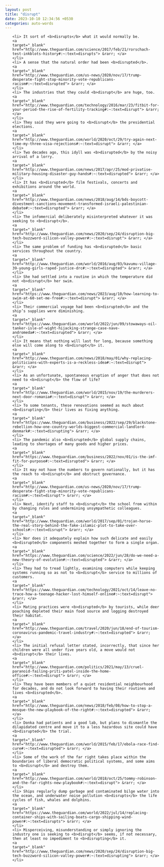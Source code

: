 ```yaml
---
layout: post
title: "disrupt"
date: 2023-10-10 12:34:56 +0530
categories: auto-words
---
```

<ol>

    <li> It sort of <b>disrupts</b> what it would normally be.
    <a 
    target="_blank" 
    href="http://www.theguardian.com/science/2017/feb/21/rorschach-test-inkblots-history#:~:text=disrupts"> &rarr; </a>
    </li>
    <li> A sense that the natural order had been <b>disrupted</b>.
    <a 
    target="_blank" 
    href="http://www.theguardian.com/us-news/2020/nov/17/trump-desperate-fight-stop-minority-vote-republicans-racism#:~:text=disrupted"> &rarr; </a>
    </li>
    <li> The industries that they could <b>disrupt</b> are huge, too.
    <a 
    target="_blank" 
    href="http://www.theguardian.com/technology/2016/mar/23/fitbit-for-your-period-the-rise-of-fertility-tracking#:~:text=disrupt"> &rarr; </a>
    </li>
    <li> They said they were going to <b>disrupt</b> the presidential elections.
    <a 
    target="_blank" 
    href="http://www.theguardian.com/world/2020/oct/29/try-again-next-time-my-three-visa-rejections#:~:text=disrupt"> &rarr; </a>
    </li>
    <li> Two decades ago, this idyll was <b>disrupted</b> by the noisy arrival of a lorry.
    <a 
    target="_blank" 
    href="http://www.theguardian.com/news/2017/apr/25/mod-privatise-military-housing-disaster-guy-hands#:~:text=disrupted"> &rarr; </a>
    </li>
    <li> It has <b>disrupted</b> film festivals, concerts and exhibitions around the world.
    <a 
    target="_blank" 
    href="http://www.theguardian.com/news/2018/aug/14/bds-boycott-divestment-sanctions-movement-transformed-israeli-palestinian-debate#:~:text=disrupted"> &rarr; </a>
    </li>
    <li> The infomercial deliberately misinterpreted whatever it was seeking to <b>disrupt</b>.
    <a 
    target="_blank" 
    href="http://www.theguardian.com/news/2020/sep/24/disruption-big-tech-buzzword-silicon-valley-power#:~:text=disrupt"> &rarr; </a>
    </li>
    <li> The same problem of funding has <b>disrupted</b> basic services throughout the country.
    <a 
    target="_blank" 
    href="http://www.theguardian.com/world/2016/aug/03/kavumu-village-39-young-girls-raped-justice-drc#:~:text=disrupted"> &rarr; </a>
    </li>
    <li> She had settled into a routine in which the temperature did not <b>disrupt</b> her swim.
    <a 
    target="_blank" 
    href="https://www.theguardian.com/news/2023/aug/10/how-learning-to-swim-at-60-set-me-free#:~:text=disrupt"> &rarr; </a>
    </li>
    <li> Their commercial voyage had been <b>disrupted</b> and the ship’s supplies were diminishing.
    <a 
    target="_blank" 
    href="https://www.theguardian.com/world/2022/jun/09/stowaways-oil-tanker-isle-of-wight-hijacking-strange-case-nave-andromeda#:~:text=disrupted"> &rarr; </a>
    </li>
    <li> It means that nothing will last for long, because something else will come along to <b>disrupt</b> it.
    <a 
    target="_blank" 
    href="http://www.theguardian.com/news/2018/may/01/why-replacing-politicians-with-experts-is-a-reckless-idea#:~:text=disrupt"> &rarr; </a>
    </li>
    <li> As an unfortunate, spontaneous eruption of anger that does not need to <b>disrupt</b> the flow of life?
    <a 
    target="_blank" 
    href="http://www.theguardian.com/world/2015/nov/19/the-murderers-next-door-romania#:~:text=disrupt"> &rarr; </a>
    </li>
    <li> To some tenants, these renovations seemed as much about <b>disrupting</b> their lives as fixing anything.
    <a 
    target="_blank" 
    href="https://www.theguardian.com/business/2022/sep/29/blackstone-rebellion-how-one-country-worlds-biggest-commercial-landlord-denmark#:~:text=disrupting"> &rarr; </a>
    </li>
    <li> The pandemic also <b>disrupted</b> global supply chains, leading to shortages of many goods and higher prices.
    <a 
    target="_blank" 
    href="https://www.theguardian.com/business/2022/nov/01/is-the-imf-fit-for-purpose#:~:text=disrupted"> &rarr; </a>
    </li>
    <li> It may not have the numbers to govern nationally, but it has the reach to <b>disrupt</b> and obstruct governance.
    <a 
    target="_blank" 
    href="http://www.theguardian.com/us-news/2020/nov/17/trump-desperate-fight-stop-minority-vote-republicans-racism#:~:text=disrupt"> &rarr; </a>
    </li>
    <li> Next, identify staff to <b>disrupt</b> the school from within by changing rules and undermining unsympathetic colleagues.
    <a 
    target="_blank" 
    href="http://www.theguardian.com/world/2017/sep/01/trojan-horse-the-real-story-behind-the-fake-islamic-plot-to-take-over-schools#:~:text=disrupt"> &rarr; </a>
    </li>
    <li> Nor does it adequately explain how such delicate and easily <b>disrupted</b> components meshed together to form a single organ.
    <a 
    target="_blank" 
    href="https://www.theguardian.com/science/2022/jun/28/do-we-need-a-new-theory-of-evolution#:~:text=disrupted"> &rarr; </a>
    </li>
    <li> They had to tread lightly, examining computers while keeping systems running so as not to <b>disrupt</b> service to millions of customers.
    <a 
    target="_blank" 
    href="https://www.theguardian.com/technology/2021/oct/14/leave-no-trace-how-a-teenage-hacker-lost-himself-online#:~:text=disrupt"> &rarr; </a>
    </li>
    <li> Mating practices were <b>disrupted</b> by tourists, while deer poaching depleted their main food source and logging destroyed their habitat.
    <a 
    target="_blank" 
    href="http://www.theguardian.com/travel/2020/jun/18/end-of-tourism-coronavirus-pandemic-travel-industry#:~:text=disrupted"> &rarr; </a>
    </li>
    <li> The initial refusal letter stated, incorrectly, that since her children were all under five years old, a move would not <b>disrupt</b> their lives.
    <a 
    target="_blank" 
    href="http://www.theguardian.com/politics/2021/may/13/cruel-paranoid-failing-priti-patel-inside-the-home-office#:~:text=disrupt"> &rarr; </a>
    </li>
    <li> They have been members of a quiet residential neighbourhood for decades, and do not look forward to having their routines and lives <b>disrupted</b>.
    <a 
    target="_blank" 
    href="http://www.theguardian.com/news/2018/feb/08/how-to-stop-a-mosque-the-new-playbook-of-the-right#:~:text=disrupted"> &rarr; </a>
    </li>
    <li> Donka had patients and a good lab, but plans to dismantle the dilapidated centre and move it to a less hazardous site could have <b>disrupted</b> the trial.
    <a 
    target="_blank" 
    href="http://www.theguardian.com/world/2015/feb/17/ebola-race-find-cure#:~:text=disrupted"> &rarr; </a>
    </li>
    <li> Some of the work of the far right takes place within the boundaries of liberal democratic political systems, and some aims to <b>disrupt</b> and destroy them.
    <a 
    target="_blank" 
    href="http://www.theguardian.com/world/2018/oct/25/tommy-robinson-and-the-far-rights-new-playbook#:~:text=disrupt"> &rarr; </a>
    </li>
    <li> Ships regularly dump garbage and contaminated bilge water into the ocean, and underwater noise pollution <b>disrupts</b> the life cycles of fish, whales and dolphins.
    <a 
    target="_blank" 
    href="https://www.theguardian.com/world/2022/jul/14/replacing-container-ships-with-sailing-boats-cargo-shipping-wind-power#:~:text=disrupts"> &rarr; </a>
    </li>
    <li> Misperceiving, misunderstanding or simply ignoring the industry one is seeking to <b>disrupt</b> seems, if not necessary, then at least no impediment to <b>disrupting</b> it.
    <a 
    target="_blank" 
    href="http://www.theguardian.com/news/2020/sep/24/disruption-big-tech-buzzword-silicon-valley-power#:~:text=disrupting"> &rarr; </a>
    </li>